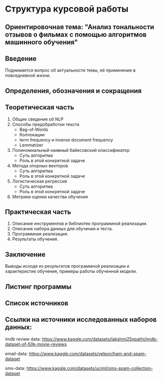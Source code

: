 # Структура курсовой работы

## Ориентировочная тема: "Анализ тональности отзывов о фильмах с помощью алгоритмов машинного обучения"

## Введение

Поднимается вопрос об актуальности темы, её применение в повседневной жизни.

## Определения, обозначения и сокращения

## Теоретическая часть

1. Общие сведения об NLP
2. Способы предобработки текста
    * Bag-of-Words
    * Коллокации
    * term frequency и inverse document frequency
    * Lemmatizer
3. Полиномиальный наивный байесовский классификатор
    * Суть алгоритма
    * Роль в этой конкретной задаче
4. Метода опорных векторов
    * Суть алгоритма
    * Роль в этой конкретной задаче
5. Логистическая регрессия
    * Суть алгоритма
    * Роль в этой конкретной задаче
8. Метрики оценки качества обучения


## Практическая часть

1. Описание инструментов и библиотек программной реализации.
2. Описание набора данных для обучения и теста.
3. Программная реализация.
4. Результаты обучения.

## Заключение

Выводы исходя из результатов программной реализации и характеристик обучения, примеры работы обученной модели.

## Листинг программы

## Список источников

## Ссылки на источники исследованных наборов данных:

imdb review data: https://www.kaggle.com/datasets/lakshmi25npathi/imdb-dataset-of-50k-movie-reviews

email-data: https://www.kaggle.com/datasets/veleon/ham-and-spam-dataset

sms-data: https://www.kaggle.com/datasets/uciml/sms-spam-collection-dataset
